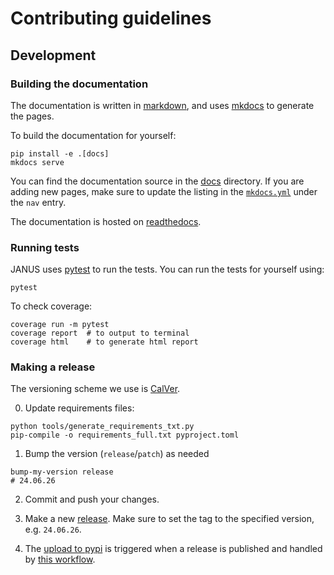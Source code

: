 # Contributing guidelines

## Development

### Building the documentation

The documentation is written in [markdown](https://www.markdownguide.org/basic-syntax/), and uses [mkdocs](https://www.mkdocs.org/) to generate the pages.

To build the documentation for yourself:

```console
pip install -e .[docs]
mkdocs serve
```

You can find the documentation source in the [docs](https://github.com/FormingWorlds/JANUS/tree/main/docs) directory.
If you are adding new pages, make sure to update the listing in the [`mkdocs.yml`](https://github.com/FormingWorlds/JANUS/blob/main/mkdocs.yml) under the `nav` entry.

The documentation is hosted on [readthedocs](https://readthedocs.io/projects/fwl-janus).

### Running tests

JANUS uses [pytest](https://docs.pytest.org/en/latest/) to run the tests. You can run the tests for yourself using:

```console
pytest
```

To check coverage:

```console
coverage run -m pytest
coverage report  # to output to terminal
coverage html    # to generate html report
```


### Making a release

The versioning scheme we use is [CalVer](https://calver.org/).

0. Update requirements files:

```console
python tools/generate_requirements_txt.py
pip-compile -o requirements_full.txt pyproject.toml
```

1. Bump the version (`release`/`patch`) as needed

```console
bump-my-version release
# 24.06.26
```

2. Commit and push your changes.

3. Make a new [release](https://github.com/FormingWorlds/JANUS/releases). Make sure to set the tag to the specified version, e.g. `24.06.26`.

4. The [upload to pypi](https://pypi.org/project/fwl-janus) is triggered when a release is published and handled by [this workflow](https://github.com/FormingWorlds/JANUS/actions/workflows/publish.yaml).
